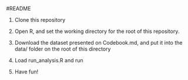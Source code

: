 #README
1) Clone this repository

2) Open R, and set the working directory for the root of this repository.

3) Download the dataset presented on Codebook.md, and put it into the data/ folder on the root of this directory
4) Load run_analysis.R and run

5) Have fun!